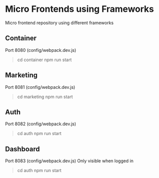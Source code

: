 # Micro Frontends using Frameworks
Micro frontend repository using different frameworks

## Container
Port 8080 (config/webpack.dev.js)
> cd container
> npm run start

## Marketing
Port 8081 (config/webpack.dev.js)
> cd marketing
> npm run start

## Auth
Port 8082 (config/webpack.dev.js)
> cd auth
> npm run start

## Dashboard
Port 8083 (config/webpack.dev.js)
Only visible when logged in
> cd auth
> npm run start
